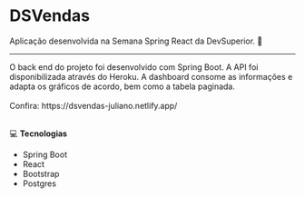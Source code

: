 # DSVendas
Aplicação desenvolvida na Semana Spring React da DevSuperior. 🚀
<br>
<hr>
O back end do projeto foi desenvolvido com Spring Boot. A API foi disponibilizada através do Heroku. A dashboard consome as informações e adapta os gráficos de acordo, bem como a tabela paginada.
<br><br>
Confira: https://dsvendas-juliano.netlify.app/
<br><br>

   💻 <b>Tecnologias</b>
   * Spring Boot
   * React
   * Bootstrap
   * Postgres
